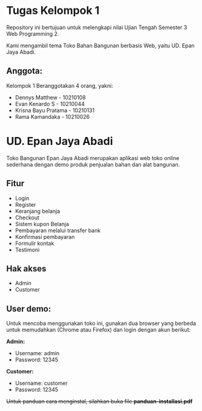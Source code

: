 # Tugas Kelompok 1

Repository ini bertujuan untuk melengkapi nilai Ujian Tengah Semester 3 Web Programming 2.

Kami mengambil tema Toko Bahan Bangunan berbasis Web, yaitu UD. Epan Jaya Abadi.

## Anggota:

Kelompok 1 Beranggotakan 4 orang, yakni:

- Dennys Matthew - 10210108
- Evan Kenardo S - 10210044
- Krisna Bayu Pratama - 10210131
- Rama Kamandaka - 10210026

# UD. Epan Jaya Abadi

Toko Bangunan Epan Jaya Abadi merupakan aplikasi web toko online sederhana dengan demo produk penjualan bahan dan alat bangunan.

## Fitur

- Login
- Register
- Keranjang belanja
- Checkout
- Sistem kupon Belanja
- Pembayaran melalui transfer bank
- Konfirmasi pembayaran
- Formulir kontak
- Testimoni

## Hak akses

- Admin
- Customer

## User demo:

Untuk mencoba menggunakan toko ini, gunakan dua browser yang berbeda untuk memudahkan (Chrome atau Firefox) dan login dengan akun berikut:

**Admin:**
- Username: admin
- Password: 12345

**Customer:**
- Username: customer
- Password: 12345

~~Untuk panduan cara menginstal, silahkan buka file **panduan-installasi.pdf**~~